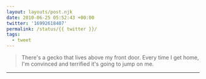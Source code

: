 ```yaml
---
layout: layouts/post.njk
date: 2010-06-25 05:52:43 +00:00
twitter: '16992618407'
permalink: /status/{{ twitter }}/
tags: 
  - tweet
---
```


> There's a gecko that lives above my front door. Every time I get home, I'm convinced and terrified it's going to jump on me.

---

